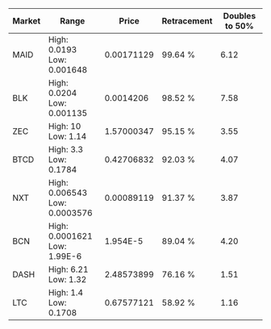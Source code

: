 | Market | Range | Price| Retracement | Doubles to 50% |
| --- | --- | --- | --- | --- |
| MAID | High: 0.0193<br />Low: 0.001648 | 0.00171129 | 99.64 % | 6.12 |
| BLK | High: 0.0204<br />Low: 0.001135 | 0.0014206 | 98.52 % | 7.58 |
| ZEC | High: 10<br />Low: 1.14 | 1.57000347 | 95.15 % | 3.55 |
| BTCD | High: 3.3<br />Low: 0.1784 | 0.42706832 | 92.03 % | 4.07 |
| NXT | High: 0.006543<br />Low: 0.0003576 | 0.00089119 | 91.37 % | 3.87 |
| BCN | High: 0.0001621<br />Low: 1.99E-6 | 1.954E-5 | 89.04 % | 4.20 |
| DASH | High: 6.21<br />Low: 1.32 | 2.48573899 | 76.16 % | 1.51 |
| LTC | High: 1.4<br />Low: 0.1708 | 0.67577121 | 58.92 % | 1.16 |

